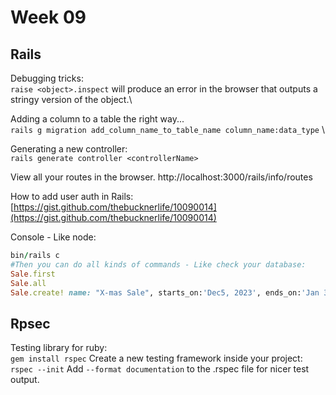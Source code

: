 # Week 09

## Rails

Debugging tricks:\
`raise <object>.inspect` will produce an error in the browser that outputs a stringy version of the object.\

Adding a column to a table the right way...\
`rails g migration add_column_name_to_table_name column_name:data_type` \

Generating a new controller:\
`rails generate controller <controllerName>`

View all your routes in the browser.
http://localhost:3000/rails/info/routes

How to add user auth in Rails:
[https://gist.github.com/thebucknerlife/10090014](https://gist.github.com/thebucknerlife/10090014)

Console - Like node:

```rb
bin/rails c
#Then you can do all kinds of commands - Like check your database:
Sale.first
Sale.all
Sale.create! name: "X-mas Sale", starts_on:'Dec5, 2023', ends_on:'Jan 3, 2024'


```
## Rpsec
Testing library for ruby:\
`gem install rspec`
Create a new testing framework inside your project:
`rspec --init`
Add `--format documentation` to the .rspec file for nicer test output.

